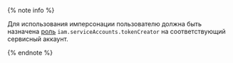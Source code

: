 {% note info %}

Для использования имперсонации пользователю должна быть назначена [роль](../../iam/security/index.md#iam-serviceAccounts-tokenCreator) `iam.serviceAccounts.tokenCreator` на соответствующий сервисный аккаунт.

{% endnote %}